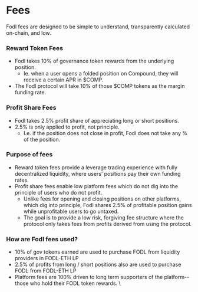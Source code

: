 # Fees

Fodl fees are designed to be simple to understand, transparently calculated on-chain, and low.

### Reward Token Fees

* Fodl takes 10% of governance token rewards from the underlying position.&#x20;
  * Ie. when a user opens a folded position on Compound, they will receive a certain APR in $COMP.&#x20;
* The Fodl protocol will take 10% of those $COMP tokens as the margin funding rate.&#x20;

### Profit Share Fees

* Fodl takes 2.5% profit share of appreciating long or short positions.&#x20;
* 2.5% is only applied to profit, not principle.
  * I.e. if the position does not close in profit, Fodl does not take any % of the position.&#x20;

### Purpose of fees

* Reward token fees provide a leverage trading experience with fully decentralized liquidity, where users’ positions pay their own funding rates.&#x20;
* Profit share fees enable low platform fees which do not dig into the principle of users who do not profit.&#x20;
  * Unlike fees for opening and closing positions on other platforms, which dig into principle, Fodl shares 2.5% of profitable position gains while unprofitable users to go untaxed.
  * The goal is to provide a low risk, forgiving fee structure where the protocol only takes fees from profits derived from using the protocol.&#x20;

### How are Fodl fees used?

* 10% of gov tokens earned are used to purchase FODL from liquidity providers in FODL-ETH LP
* 2.5% of profits from long / short positions also are used to purchase FODL from FODL-ETH LP
* Platform fees are 100% driven to long term supporters of the platform--those who hold their FODL token rewards. \
